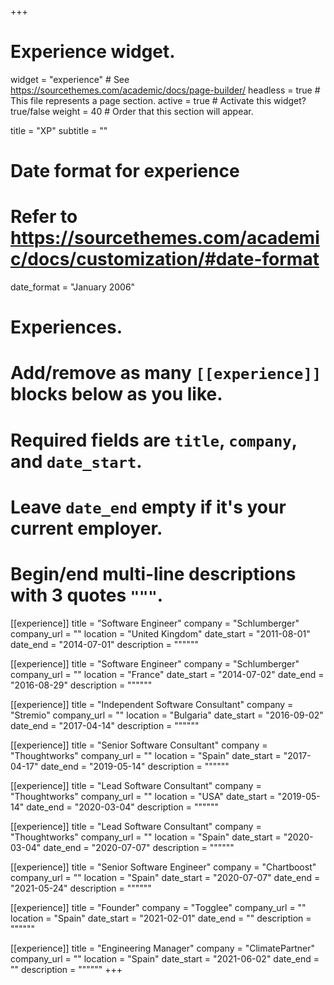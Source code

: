 +++
# Experience widget.
widget = "experience"  # See https://sourcethemes.com/academic/docs/page-builder/
headless = true  # This file represents a page section.
active = true  # Activate this widget? true/false
weight = 40  # Order that this section will appear.

title = "XP"
subtitle = ""

# Date format for experience
#   Refer to https://sourcethemes.com/academic/docs/customization/#date-format
date_format = "January 2006"

# Experiences.
#   Add/remove as many `[[experience]]` blocks below as you like.
#   Required fields are `title`, `company`, and `date_start`.
#   Leave `date_end` empty if it's your current employer.
#   Begin/end multi-line descriptions with 3 quotes `"""`.
[[experience]]
  title = "Software Engineer"
  company = "Schlumberger"
  company_url = ""
  location = "United Kingdom"
  date_start = "2011-08-01"
  date_end = "2014-07-01"
  description = """"""

[[experience]]
  title = "Software Engineer"
  company = "Schlumberger"
  company_url = ""
  location = "France"
  date_start = "2014-07-02"
  date_end = "2016-08-29"
  description = """"""

[[experience]]
  title = "Independent Software Consultant"
  company = "Stremio"
  company_url = ""
  location = "Bulgaria"
  date_start = "2016-09-02"
  date_end = "2017-04-14"
  description = """"""

[[experience]]
  title = "Senior Software Consultant"
  company = "Thoughtworks"
  company_url = ""
  location = "Spain"
  date_start = "2017-04-17"
  date_end = "2019-05-14"
  description = """"""

[[experience]]
  title = "Lead Software Consultant"
  company = "Thoughtworks"
  company_url = ""
  location = "USA"
  date_start = "2019-05-14"
  date_end = "2020-03-04"
  description = """"""

[[experience]]
  title = "Lead Software Consultant"
  company = "Thoughtworks"
  company_url = ""
  location = "Spain"
  date_start = "2020-03-04"
  date_end = "2020-07-07"
  description = """"""

[[experience]]
  title = "Senior Software Engineer"
  company = "Chartboost"
  company_url = ""
  location = "Spain"
  date_start = "2020-07-07"
  date_end = "2021-05-24"
  description = """"""

[[experience]]
  title = "Founder"
  company = "Togglee"
  company_url = ""
  location = "Spain"
  date_start = "2021-02-01"
  date_end = ""
  description = """"""

[[experience]]
  title = "Engineering Manager"
  company = "ClimatePartner"
  company_url = ""
  location = "Spain"
  date_start = "2021-06-02"
  date_end = ""
  description = """"""
+++
